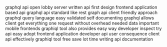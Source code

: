 graphql api open lobby server written api first design frontend application based api graphql api standard like rest graph api client friendly approach graphql query language easy validated self documenting graphql allows client get everything one request without overhead needed data important mobile frontends graphiql tool also provides easy way developer inspect try api easy adopt frontend application developer api user consequence client api effectively graphiql tool free save lot time writing api documentation